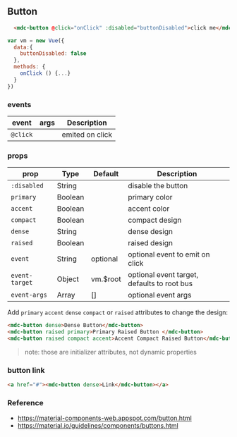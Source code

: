 ## Button

```html
  <mdc-button @click="onClick" :disabled="buttonDisabled">click me</mdc-button>
```

```javascript
var vm = new Vue({
  data:{
    buttonDisabled: false
  },
  methods: {
    onClick () {...} 
  }
})
```

### events

| event | args | Description |
|-------|------|-------------|
|`@click`||emited on click |


### props

| prop | Type | Default | Description |
|-------|------|---------|-------------|
|`:disabled`|String|| disable the button |
|`primary`|Boolean|| primary color |
|`accent`|Boolean|| accent color |
|`compact`| Boolean|| compact design |
|`dense`| String|| dense design |
|`raised`| Boolean|| raised design |
|`event`|String| optional | optional event to emit on click  |
|`event-target`|Object| vm.$root | optional event target, defaults to root bus |
|`event-args`|Array| [] | optional event args |


Add `primary` `accent` `dense` `compact` or `raised` attributes to change the 
design:

```html
<mdc-button dense>Dense Button</mdc-button>
<mdc-button raised primary>Primary Raised Button </mdc-button>
<mdc-button raised compact accent>Accent Compact Raised Button</mdc-button>
```

> note: those are initializer attributes, not dynamic properties

### button link

```html
<a href="#"><mdc-button dense>Link</mdc-button></a>
```

### Reference
- https://material-components-web.appspot.com/button.html
- https://material.io/guidelines/components/buttons.html

